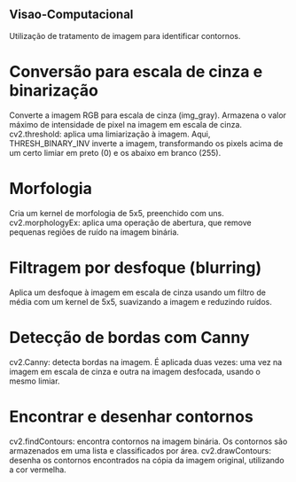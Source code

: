 ## Visao-Computacional
Utilização de tratamento de imagem para identificar contornos.

# Conversão para escala de cinza e binarização

Converte a imagem RGB para escala de cinza (img_gray).
Armazena o valor máximo de intensidade de pixel na imagem em escala de cinza.
cv2.threshold: aplica uma limiarização à imagem. Aqui, THRESH_BINARY_INV inverte a imagem, transformando os pixels acima de um certo limiar em preto (0) e os abaixo em branco (255).

# Morfologia
Cria um kernel de morfologia de 5x5, preenchido com uns.
cv2.morphologyEx: aplica uma operação de abertura, que remove pequenas regiões de ruído na imagem binária.

# Filtragem por desfoque (blurring)
Aplica um desfoque à imagem em escala de cinza usando um filtro de média com um kernel de 5x5, suavizando a imagem e reduzindo ruídos.

# Detecção de bordas com Canny
cv2.Canny: detecta bordas na imagem. É aplicada duas vezes: uma vez na imagem em escala de cinza e outra na imagem desfocada, usando o mesmo limiar.

# Encontrar e desenhar contornos
cv2.findContours: encontra contornos na imagem binária. Os contornos são armazenados em uma lista e classificados por área.
cv2.drawContours: desenha os contornos encontrados na cópia da imagem original, utilizando a cor vermelha.
